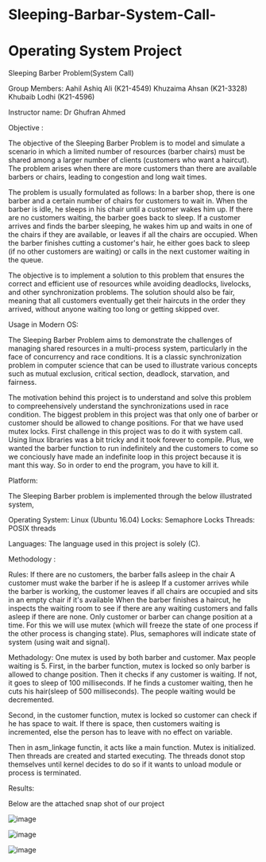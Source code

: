 # Sleeping-Barbar-System-Call-
# Operating System Project

Sleeping Barber Problem(System Call)

Group Members: Aahil Ashiq Ali (K21-4549) Khuzaima Ahsan (K21-3328) Khubaib Lodhi (K21-4596)

Instructor name: Dr Ghufran Ahmed

Objective :

The objective of the Sleeping Barber Problem is to model and simulate a scenario in which a limited number of resources (barber chairs) must be shared among a larger number of clients (customers who want a haircut). The problem arises when there are more customers than there are available barbers or chairs, leading to congestion and long wait times.

The problem is usually formulated as follows: In a barber shop, there is one barber and a certain number of chairs for customers to wait in. When the barber is idle, he sleeps in his chair until a customer wakes him up. If there are no customers waiting, the barber goes back to sleep. If a customer arrives and finds the barber sleeping, he wakes him up and waits in one of the chairs if they are available, or leaves if all the chairs are occupied. When the barber finishes cutting a customer's hair, he either goes back to sleep (if no other customers are waiting) or calls in the next customer waiting in the queue.

The objective is to implement a solution to this problem that ensures the correct and efficient use of resources while avoiding deadlocks, livelocks, and other synchronization problems. The solution should also be fair, meaning that all customers eventually get their haircuts in the order they arrived, without anyone waiting too long or getting skipped over.

Usage in Modern OS:

The Sleeping Barber Problem aims to demonstrate the challenges of managing shared resources in a multi-process system, particularly in the face of concurrency and race conditions. It is a classic synchronization problem in computer science that can be used to illustrate various concepts such as mutual exclusion, critical section, deadlock, starvation, and fairness.

The motivation behind this project is to understand and solve this problem to compreehensively understand the synchronizations used in race condition. The biggest problem in this project was that only one of barber or customer should be allowed to change positions. For that we have used mutex locks. First challenge in this project was to do it with system call. Using linux libraries was a bit tricky and it took forever to compile. Plus, we wanted the barber function to run indefinitely and the customers to come so we conciously have made an indefinite loop in this project because it is mant this way. So in order to end the program, you have to kill it.

Platform:

The Sleeping Barber problem is implemented through the below illustrated system,

Operating System: Linux (Ubuntu 16.04) Locks: Semaphore Locks Threads: POSIX threads

Languages:
The language used in this project is solely (C).

Methodology :

Rules: If there are no customers, the barber falls asleep in the chair A customer must wake the barber if he is asleep If a customer arrives while the barber is working, the customer leaves if all chairs are occupied and sits in an empty chair if it's available When the barber finishes a haircut, he inspects the waiting room to see if there are any waiting customers and falls asleep if there are none. Only customer or barber can change position at a time. For this we will use mutex (which will freeze the state of one process if the other process is changing state). Plus, semaphores will indicate state of system (using wait and signal).

Methadology: One mutex is used by both barber and customer. Max people waiting is 5. First, in the barber function, mutex is locked so only barber is allowed to change position. Then it checks if any customer is waiting. If not, it goes to sleep of 100 milliseconds. If he finds a customer waiting, then he cuts his hair(sleep of 500 milliseconds). The people waiting would be decremented.

Second, in the customer function, mutex is locked so customer can check if he has space to wait. If there is space, then customers waiting is incremented, else the person has to leave with no effect on variable.

Then in asm_linkage functin, it acts like a main function. Mutex is initialized. Then threads are created and started executing. The threads donot stop themselves until kernel decides to do so if it wants to unload module or process is terminated.

Results:

Below are the attached snap shot of our project

![image](https://github.com/lodhikhubaib/Sleeping-Barbar-System-Call-/assets/88384068/07e9d2d1-e15c-45b2-8d6b-781068833730)

![image](https://github.com/lodhikhubaib/Sleeping-Barbar-System-Call-/assets/88384068/9ae82f3e-0e75-4d11-86ee-628311949f2c)

![image](https://github.com/lodhikhubaib/Sleeping-Barbar-System-Call-/assets/88384068/d576bfd0-0a45-4bb5-8f48-84bded64010f)


